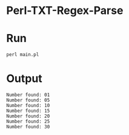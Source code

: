# Perl-TXT-Regex-Parse

# Run

```
perl main.pl
```

# Output
```
Number found: 01 
Number found: 05 
Number found: 10 
Number found: 15 
Number found: 20 
Number found: 25 
Number found: 30 
```
